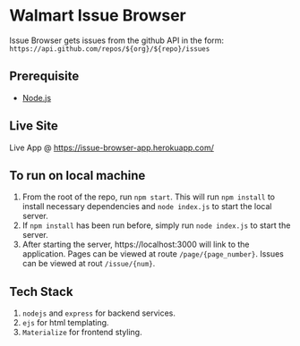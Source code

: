 # Walmart Issue Browser

Issue Browser gets issues from the github API in the form: `https://api.github.com/repos/${org}/${repo}/issues`

## Prerequisite

- [Node.js](https://nodejs.org/en/download/)

## Live Site

Live App @ https://issue-browser-app.herokuapp.com/

## To run on local machine

1. From the root of the repo, run `npm start`. This will run `npm install` to install necessary dependencies and `node index.js` to start the local server.
2. If `npm install` has been run before, simply run `node index.js` to start the server.
3. After starting the server, https://localhost:3000 will link to the application. Pages can be viewed at route `/page/{page_number}`. Issues can be viewed at rout `/issue/{num}`.

## Tech Stack

1.  `nodejs` and `express` for backend services.
2.  `ejs` for html templating.
3.  `Materialize` for frontend styling.
